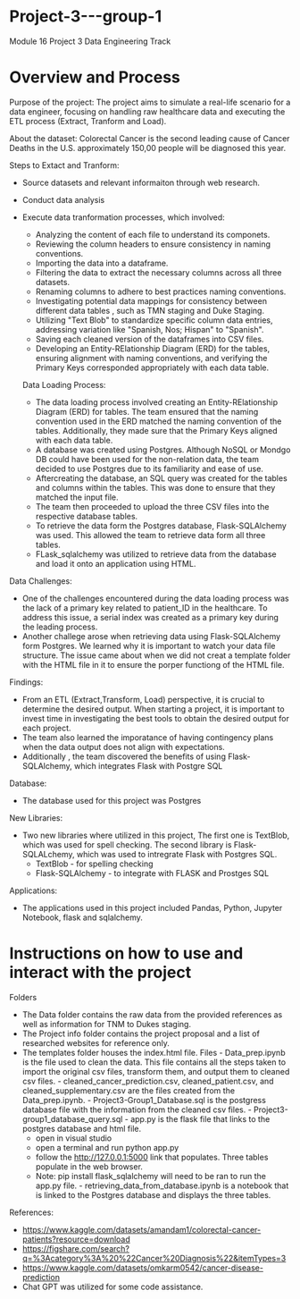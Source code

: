 # Project-3---group-1
Module 16 Project 3
Data Engineering Track 

# Overview and Process
Purpose of the project: The project aims to simulate a real-life scenario for a data engineer, focusing on handling raw healthcare data and executing the ETL process (Extract, Tranform and Load).  

About the dataset: Colorectal Cancer is the second leading cause of Cancer Deaths in the U.S. approximately 150,00 people will be diagnosed this year.

Steps to Extact and Tranform: 
- Source datasets and relevant informaiton through web research.  
- Conduct data analysis 
- Execute data tranformation processes, which involved: 
   - Analyzing the content of each file to understand its componets.  
   - Reviewing the column headers to ensure consistency in naming conventions. 
   - Importing the data into a dataframe.
   - Filtering the data to extract the necessary columns across all three datasets. 
   - Renaming columns to adhere to best practices naming conventions. 
   - Investigating potential data mappings for consistency between different data tables , such as TMN staging and Duke Staging.  
   - Utilizing "Text Blob" to standardize specific column data entries, addressing variation like "Spanish, Nos; Hispan" to "Spanish".
   - Saving each cleaned version of the dataframes into CSV files.
   - Developing an Entity-RElationship Diagram (ERD) for the tables, ensuring alignment with naming conventions, and verifying the Primary        Keys corresponded appropriately with each data table. 
   
   Data Loading Process:   
   - The data loading process involved creating an Entity-RElationship Diagram (ERD) for tables.  The team ensured that the naming convention used in the ERD matched the naming convention of the tables. Additionally, they made sure that the Primary Keys aligned with each data table. 
   - A database was created using Postgres. Although NoSQL or Mondgo DB could have been used for the non-relation data, the team decided to use      Postgres due to its familiarity and ease of use.    
   - Aftercreating the database, an SQL query was created for the tables and columns within the tables.  This was done to ensure that they        matched the input file.  
   - The team then proceeded to upload the three CSV files into the respective database tables. 
   - To retrieve the data form the Postgres database, Flask-SQLAlchemy was used.  This allowed the team to retrieve data form all three tables. 
   - FLask_sqlalchemy was utilized to retrieve data from the database and load it onto an application using HTML.    
   
Data Challenges:
 - One of the challenges encountered during the data loading process was the lack of a primary key related to patient_ID in the                 healthcare. To address this issue, a serial index was created as a primary key during the leading process. 
 - Another challege arose when retrieving data using Flask-SQLAlchemy form Postgres. We learned why it is important to watch your data file      structure. The issue came about when we did not creat a template folder with the HTML file in it to ensure the porper functiong of the       HTML file.                         

Findings:    
  - From an ETL (Extract,Transform, Load) perspective, it is crucial to determine the desired output. When starting a project, it is            important to invest time in investigating the best tools to obtain the desired output for each project. 
  - The team also learned the imporatance of having contingency plans when the data output does not align with expectations. 
  - Additionally , the team discovered the benefits of using Flask-SQLAlchemy, which integrates Flask with Postgre SQL 
   
Database: 
  - The database used for this project was Postgres  
   
New Libraries:   
  - Two new libraries where utilized in this project, The first one is TextBlob, which was used for spell checking. The second library is        Flask-SQLALchemy, which was used to intregrate Flask with Postgres SQL. 
    - TextBlob - for spelling checking
    - Flask-SQLAlchemy - to integrate with FLASK and Prostges SQL   

Applications:    
  - The applications used in this project included Pandas, Python, Jupyter Notebook, flask and sqlalchemy.

# Instructions on how to use and interact with the project
  Folders
   - The Data folder contains the raw data from the provided references as well as information for TNM to Dukes staging.
   - The Project info folder contains the project proposal and a list of researched websites for reference only.
   - The templates folder houses the index.html file.
  Files
    - Data_prep.ipynb is the file used to clean the data. This file contains all the steps taken to import the original csv files, transform them, and output them to cleaned csv files.
    -  cleaned_cancer_prediction.csv, cleaned_patient.csv, and cleaned_supplementary.csv are the files created from the Data_prep.ipynb.
    -  Project3-Group1_Database.sql is the postgress database file with the information from the cleaned csv files.
    -  Project3-group1_database_query.sql 
    -  app.py is the flask file that links to the postgres database and html file.
        - open in visual studio 
        - open a terminal and run python app.py
        - follow the http://127.0.0.1:5000 link that populates. Three tables populate in the web browser.
        - Note: pip install flask_sqlalchemy will need to be ran to run the app.py file.
    - retrieving_data_from_database.ipynb is a notebook that is linked to the Postgres database and displays the three tables.


References:
  - https://www.kaggle.com/datasets/amandam1/colorectal-cancer-patients?resource=download
  - https://figshare.com/search?q=%3Acategory%3A%20%22Cancer%20Diagnosis%22&itemTypes=3
  - https://www.kaggle.com/datasets/omkarm0542/cancer-disease-prediction
  - Chat GPT was utilized for some code assistance.
